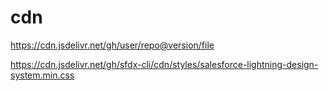 # cdn

https://cdn.jsdelivr.net/gh/user/repo@version/file

https://cdn.jsdelivr.net/gh/sfdx-cli/cdn/styles/salesforce-lightning-design-system.min.css
